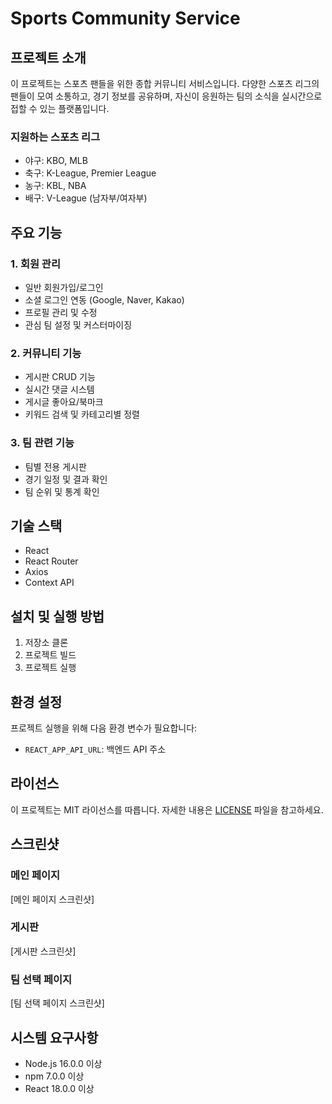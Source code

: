 # Sports Community Service

## 프로젝트 소개
이 프로젝트는 스포츠 팬들을 위한 종합 커뮤니티 서비스입니다. 
다양한 스포츠 리그의 팬들이 모여 소통하고, 경기 정보를 공유하며, 
자신이 응원하는 팀의 소식을 실시간으로 접할 수 있는 플랫폼입니다.

### 지원하는 스포츠 리그
- 야구: KBO, MLB
- 축구: K-League, Premier League
- 농구: KBL, NBA
- 배구: V-League (남자부/여자부)

## 주요 기능
### 1. 회원 관리
- 일반 회원가입/로그인
- 소셜 로그인 연동 (Google, Naver, Kakao)
- 프로필 관리 및 수정
- 관심 팀 설정 및 커스터마이징

### 2. 커뮤니티 기능
- 게시판 CRUD 기능
- 실시간 댓글 시스템
- 게시글 좋아요/북마크
- 키워드 검색 및 카테고리별 정렬

### 3. 팀 관련 기능
- 팀별 전용 게시판
- 경기 일정 및 결과 확인
- 팀 순위 및 통계 확인

## 기술 스택
- React
- React Router
- Axios
- Context API


## 설치 및 실행 방법
1. 저장소 클론
2. 프로젝트 빌드
3. 프로젝트 실행

## 환경 설정
프로젝트 실행을 위해 다음 환경 변수가 필요합니다:
- `REACT_APP_API_URL`: 백엔드 API 주소


## 라이선스
이 프로젝트는 MIT 라이선스를 따릅니다. 자세한 내용은 [LICENSE](LICENSE) 파일을 참고하세요.


## 스크린샷
### 메인 페이지
[메인 페이지 스크린샷]

### 게시판
[게시판 스크린샷]

### 팀 선택 페이지
[팀 선택 페이지 스크린샷]


## 시스템 요구사항
- Node.js 16.0.0 이상
- npm 7.0.0 이상
- React 18.0.0 이상

